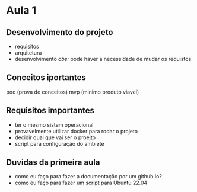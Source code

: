 # Aula 1

## Desenvolvimento do projeto
- requisitos 
- arquitetura
- desenvolvimento
*obs:* pode haver a necessidade de mudar os requistos

## Conceitos iportantes
poc (prova de conceitos)
mvp (minimo produto viavel)	

## Requisitos importantes
- ter o mesmo sistem operacional
- provavelmente utilizar docker para rodar o projeto
- decidir qual que vai ser o proejto
- script para configuração do ambiete


## Duvidas da primeira aula
- como eu faço para fazer a documentação por um github.io?
- como eu faço para fazer um script para Ubuntu 22.04
